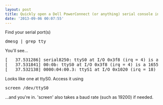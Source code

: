 ```yaml
---
layout: post
title: Quickly open a Dell PowerConnect (or anything) serial console in Linux
date: '2013-09-06 00:07:55'
---
```


Find your serial port(s)  
<pre>dmesg | grep tty</pre>  
  
You'll see...  
<pre>[   37.531286] serial8250: ttyS0 at I/O 0x3f8 (irq = 4) is a 16550A  
[   37.531841] 00:0b: ttyS0 at I/O 0x3f8 (irq = 4) is a 16550A  
[   37.532138] 0000:04:00.3: ttyS1 at I/O 0x1020 (irq = 18) is a 16550A</pre>  
  
Looks like one at ttyS0. Access it using  
<pre>screen /dev/ttyS0</pre>  
  
...and you're in. 'screen' also takes a baud rate (such as 19200) if needed.